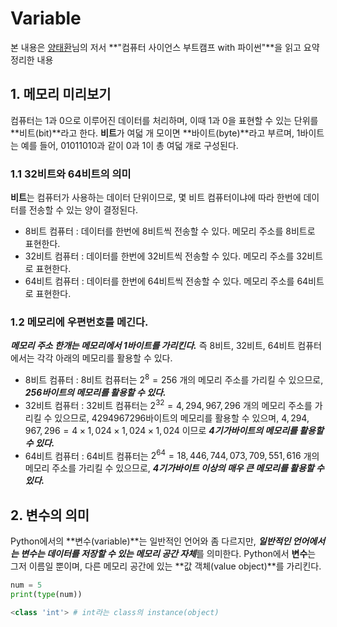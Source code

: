 # Variable
본 내용은 [양태환](https://github.com/ythwork)님의 저서 **"컴퓨터 사이언스 부트캠프 with 파이썬"**을 읽고 요약정리한 내용
## 1. 메모리 미리보기 
컴퓨터는 1과 0으로 이루어진 데이터를 처리하며, 이때 1과 0을 표현할 수 있는 단위를 **비트(bit)**라고 한다.
**비트**가 여덟 개 모이면 **바이트(byte)**라고 부르며, 1바이트는 예를 들어, 01011010과 같이 0과 1이 총 여덟 개로 구성된다.
### 1.1 32비트와 64비트의 의미
**비트**는 컴퓨터가 사용하는 데이터 단위이므로, 몇 비트 컴퓨터이냐에 따라 한번에 데이터를 전송할 수 있는 양이 결정된다.

* 8비트 컴퓨터 : 데이터를 한번에 8비트씩 전송할 수 있다. 메모리 주소를 8비트로 표현한다.
* 32비트 컴퓨터 : 데이터를 한번에 32비트씩 전송할 수 있다. 메모리 주소를 32비트로 표현한다.
* 64비트 컴퓨터 : 데이터를 한번에 64비트씩 전송할 수 있다. 메모리 주소를 64비트로 표현한다.

### 1.2 메모리에 우편번호를 메긴다.
***메모리 주소 한개는 메모리에서 1바이트를 가리킨다.*** 즉 8비트, 32비트, 64비트 컴퓨터에서는 각각 아래의 메모리를 활용할 수 있다.

* 8비트 컴퓨터 : 8비트 컴퓨터는 $2^8=256$ 개의 메모리 주소를 가리킬 수 있으므로, ***256바이트의 메모리를 활용할 수 있다.***
* 32비트 컴퓨터 : 32비트 컴퓨터는 $2^{32}=4,294,967,296$ 개의 메모리 주소를 가리킬 수 있으므로, 4294967296바이트의 메모리를 활용할 수 있으며, $4,294,967,296 = 4 \times 1,024 \times 1,024 \times 1,024$ 이므로 ***4기가바이트의 메모리를 활용할 수 있다.***
* 64비트 컴퓨터 : 64비트 컴퓨터는 $2^{64} = 18,446,744,073,709,551,616$ 개의 메모리 주소를 가리킬 수 있으므로, ***4기가바이트 이상의 매우 큰 메모리를 활용할 수 있다.***

## 2. 변수의 의미
Python에서의 **변수(variable)**는 일반적인 언어와 좀 다르지만, ***일반적인 언어에서는 변수는 데이터를 저장할 수 있는 메모리 공간 자체***를 의미한다. Python에서 **변수**는 그저 이름일 뿐이며, 다른 메모리 공간에 있는 **값 객체(value object)**를 가리킨다.

```python
num = 5
print(type(num))
```

```python
<class 'int'> # int라는 class의 instance(object)
```